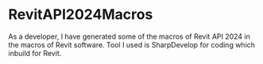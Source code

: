 # RevitAPI2024Macros
As a developer, I have generated some of the macros of Revit API 2024 in the macros of Revit software. Tool I used is SharpDevelop for coding which inbuild for Revit.
